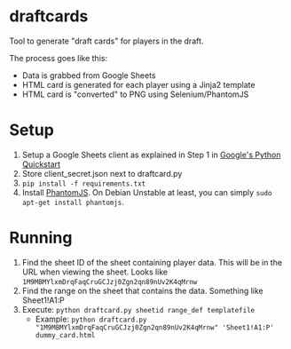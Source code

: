 # draftcards
Tool to generate "draft cards" for players in the draft.

The process goes like this:

* Data is grabbed from Google Sheets
* HTML card is generated for each player using a Jinja2 template
* HTML card is "converted" to PNG using Selenium/PhantomJS

# Setup

1. Setup a Google Sheets client as explained in Step 1 in [Google's Python Quickstart](https://developers.google.com/sheets/api/quickstart/python)
2. Store client_secret.json next to draftcard.py
3. `pip install -f requirements.txt`
4. Install [PhantomJS](http://phantomjs.org/). On Debian Unstable at least, you can simply `sudo apt-get install phantomjs`.

# Running

1. Find the sheet ID of the sheet containing player data. This will be in the URL when viewing the sheet. Looks like `1M9MBMYlxmDrqFaqCruGCJzj0Zgn2qn89nUv2K4qMrnw`
2. Find the range on the sheet that contains the data. Something like Sheet1!A1:P
3. Execute: `python draftcard.py sheetid range_def templatefile`
    * Example: `python draftcard.py "1M9MBMYlxmDrqFaqCruGCJzj0Zgn2qn89nUv2K4qMrnw" 'Sheet1!A1:P' dummy_card.html`
